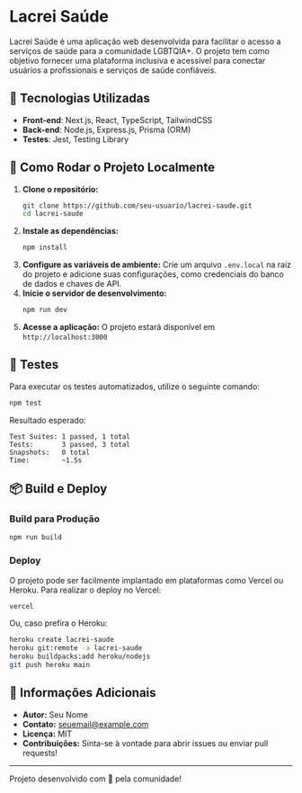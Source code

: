 # Lacrei Saúde

Lacrei Saúde é uma aplicação web desenvolvida para facilitar o acesso a serviços de saúde para a comunidade LGBTQIA+. O projeto tem como objetivo fornecer uma plataforma inclusiva e acessível para conectar usuários a profissionais e serviços de saúde confiáveis.

## 🚀 Tecnologias Utilizadas

- **Front-end**: Next.js, React, TypeScript, TailwindCSS
- **Back-end**: Node.js, Express.js, Prisma (ORM)
- **Testes**: Jest, Testing Library

## 📌 Como Rodar o Projeto Localmente

1. **Clone o repositório:**
   ```sh
   git clone https://github.com/seu-usuario/lacrei-saude.git
   cd lacrei-saude
   ```
2. **Instale as dependências:**
   ```sh
   npm install
   ```
3. **Configure as variáveis de ambiente:**
   Crie um arquivo `.env.local` na raiz do projeto e adicione suas configurações, como credenciais do banco de dados e chaves de API.
4. **Inicie o servidor de desenvolvimento:**
   ```sh
   npm run dev
   ```
5. **Acesse a aplicação:**
   O projeto estará disponível em `http://localhost:3000`

## 🔧 Testes

Para executar os testes automatizados, utilize o seguinte comando:
```sh
npm test
```
Resultado esperado:
```
Test Suites: 1 passed, 1 total
Tests:       3 passed, 3 total
Snapshots:   0 total
Time:        ~1.5s
```

## 📦 Build e Deploy

### Build para Produção
```sh
npm run build
```
### Deploy
O projeto pode ser facilmente implantado em plataformas como Vercel ou Heroku. Para realizar o deploy no Vercel:
```sh
vercel
```
Ou, caso prefira o Heroku:
```sh
heroku create lacrei-saude
heroku git:remote -a lacrei-saude
heroku buildpacks:add heroku/nodejs
git push heroku main
```

## 📄 Informações Adicionais

- **Autor:** Seu Nome
- **Contato:** seuemail@example.com
- **Licença:** MIT
- **Contribuições:** Sinta-se à vontade para abrir issues ou enviar pull requests!

---
Projeto desenvolvido com 💙 pela comunidade!

